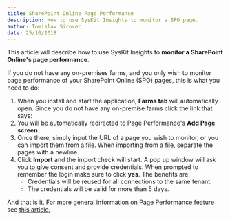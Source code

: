 ```yaml
---
title: SharePoint Online Page Performance
description: How to use SysKit Insights to monitor a SPO page. 
author: Tomislav Sirovec
date: 25/10/2018
---
```


This article will describe how to use SysKit Insights to __monitor a SharePoint Online's page performance__. 

If you do not have any on-premises farms, and you only wish to monitor page performance of your SharePoint Online (SPO) pages, this is what you need to do:

1. When you install and start the application, __Farms tab__ will automatically open. Since you do not have any on-premise farms click the link that says: 
2. You will be automatically redirected to Page Performance's __Add Page screen__.
3. Once there, simply input the URL of a page you wish to monitor, or you can import them from a file. When importing from a file, separate the pages with a newline.
4. Click __Import__ and the import check will start. A pop up window will ask you to give consent and provide credentials.  When prompted to remember the login make sure to click __yes__. The benefits are:
    - Credentials will be reused for all connections to the same tenant.
    - The credentials will be valid for more than 5 days.

And that is it. For more general information on Page Performance feature see [this article.](#internal/get-to-know-insights/page-performance-screen#page-performance-dashboard)